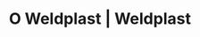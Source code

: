 ---
Link: "file:/Users/vinayakpatel/Downloads/www.weldplast.cz/sk/o-weldplast"
product_name: "null"
product_id: "null"
title: "O Weldplast | Weldplast"
product_desc: ""
product_specs: ""
product_downloads: ""
href: ""
accessories: ""
similar_products: ""
---
